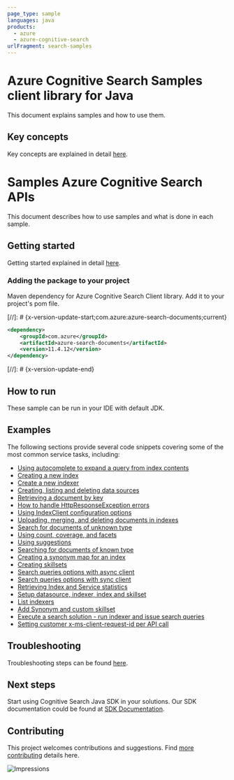 ```yaml
---
page_type: sample
languages: java
products:
  - azure
  - azure-cognitive-search
urlFragment: search-samples
---
```


# Azure Cognitive Search Samples client library for Java
This document explains samples and how to use them.

## Key concepts
Key concepts are explained in detail [here][SDK_README_KEY_CONCEPTS].

# Samples Azure Cognitive Search APIs
This document describes how to use samples and what is done in each sample.

## Getting started
Getting started explained in detail [here][SDK_README_GETTING_STARTED].
 
### Adding the package to your project

Maven dependency for Azure Cognitive Search Client library. Add it to your project's pom file.

[//]: # {x-version-update-start;com.azure:azure-search-documents;current}

```xml
<dependency>
    <groupId>com.azure</groupId>
    <artifactId>azure-search-documents</artifactId>
    <version>11.4.12</version>
</dependency>
```

[//]: # {x-version-update-end}

## How to run
These sample can be run in your IDE with default JDK.

## Examples
The following sections provide several code snippets covering some of the most common service tasks, including:

-   [Using autocomplete to expand a query from index contents](https://github.com/Azure/azure-sdk-for-java/blob/master/sdk/search/azure-search-documents/src/samples/java/com/azure/search/documents/AutoCompleteExample.java)
-   [Creating a new index](https://github.com/Azure/azure-sdk-for-java/blob/master/sdk/search/azure-search-documents/src/samples/java/com/azure/search/documents/indexes/CreateIndexExample.java)
-   [Create a new indexer](https://github.com/Azure/azure-sdk-for-java/blob/master/sdk/search/azure-search-documents/src/samples/java/com/azure/search/documents/indexes/CreateIndexerExample.java)
-   [Creating, listing and deleting data sources](https://github.com/Azure/azure-sdk-for-java/blob/master/sdk/search/azure-search-documents/src/samples/java/com/azure/search/documents/indexes/DataSourceExample.java)
-   [Retrieving a document by key](https://github.com/Azure/azure-sdk-for-java/blob/master/sdk/search/azure-search-documents/src/samples/java/com/azure/search/documents/GetSingleDocumentExample.java)
-   [How to handle HttpResponseException errors](https://github.com/Azure/azure-sdk-for-java/blob/master/sdk/search/azure-search-documents/src/samples/java/com/azure/search/documents/HttpResponseExceptionExample.java)
-   [Using IndexClient configuration options](https://github.com/Azure/azure-sdk-for-java/blob/master/sdk/search/azure-search-documents/src/samples/java/com/azure/search/documents/IndexClientConfigurationExample.java)
-   [Uploading, merging, and deleting documents in indexes](https://github.com/Azure/azure-sdk-for-java/blob/master/sdk/search/azure-search-documents/src/samples/java/com/azure/search/documents/IndexContentManagementExample.java)
-   [Search for documents of unknown type](https://github.com/Azure/azure-sdk-for-java/blob/master/sdk/search/azure-search-documents/src/samples/java/com/azure/search/documents/SearchForDynamicDocumentsExample.java)
-   [Using count, coverage, and facets](https://github.com/Azure/azure-sdk-for-java/blob/master/sdk/search/azure-search-documents/src/samples/java/com/azure/search/documents/SearchOptionsExample.java)
-   [Using suggestions](https://github.com/Azure/azure-sdk-for-java/blob/master/sdk/search/azure-search-documents/src/samples/java/com/azure/search/documents/SearchSuggestionExample.java)
-   [Searching for documents of known type](https://github.com/Azure/azure-sdk-for-java/blob/master/sdk/search/azure-search-documents/src/samples/java/com/azure/search/documents/SearchAsyncWithFullyTypedDocumentsExample.java)
-   [Creating a synonym map for an index](https://github.com/Azure/azure-sdk-for-java/blob/master/sdk/search/azure-search-documents/src/samples/java/com/azure/search/documents/SynonymMapsCreateExample.java)
-   [Creating skillsets](https://github.com/Azure/azure-sdk-for-java/blob/master/sdk/search/azure-search-documents/src/samples/java/com/azure/search/documents/indexes/CreateSkillsetExample.java)
-   [Search queries options with async client](https://github.com/Azure/azure-sdk-for-java/blob/master/sdk/search/azure-search-documents/src/samples/java/com/azure/search/documents/SearchOptionsAsyncExample.java)
-   [Search queries options with sync client](https://github.com/Azure/azure-sdk-for-java/blob/master/sdk/search/azure-search-documents/src/samples/java/com/azure/search/documents/SearchOptionsExample.java)
-   [Retrieving Index and Service statistics](https://github.com/Azure/azure-sdk-for-java/blob/master/sdk/search/azure-search-documents/src/samples/java/com/azure/search/documents/IndexAndServiceStatisticsExample.java)
-   [Setup datasource, indexer, index and skillset](https://github.com/Azure/azure-sdk-for-java/blob/master/sdk/search/azure-search-documents/src/samples/java/com/azure/search/documents/indexes/LifecycleSetupExample.java)
-   [List indexers](https://github.com/Azure/azure-sdk-for-java/blob/master/sdk/search/azure-search-documents/src/samples/java/com/azure/search/documents/indexes/ListIndexersExample.java)
-   [Add Synonym and custom skillset](https://github.com/Azure/azure-sdk-for-java/blob/master/sdk/search/azure-search-documents/src/samples/java/com/azure/search/documents/RefineSearchCapabilitiesExample.java)
-   [Execute a search solution - run indexer and issue search queries](https://github.com/Azure/azure-sdk-for-java/blob/master/sdk/search/azure-search-documents/src/samples/java/com/azure/search/documents/RunningSearchSolutionExample.java)
-   [Setting customer x-ms-client-request-id per API call](https://github.com/Azure/azure-sdk-for-java/blob/master/sdk/search/azure-search-documents/src/samples/java/com/azure/search/documents/PerCallRequestIdExample.java)

## Troubleshooting
Troubleshooting steps can be found [here][SDK_README_TROUBLESHOOTING].

## Next steps
Start using Cognitive Search Java SDK in your solutions. Our SDK documentation could be found at [SDK Documentation][azsearch_docs]. 

## Contributing
This project welcomes contributions and suggestions. Find [more contributing][SDK_README_CONTRIBUTING] details here.

<!-- LINKS -->
[KEYS_SDK_README]: ../../README.md
[SDK_README_CONTRIBUTING]: https://github.com/Azure/azure-sdk-for-java/blob/master/sdk/search/azure-search-documents/README.md#contributing
[SDK_README_GETTING_STARTED]: https://github.com/Azure/azure-sdk-for-java/blob/master/sdk/search/azure-search-documents/README.md#getting-started
[SDK_README_TROUBLESHOOTING]: https://github.com/Azure/azure-sdk-for-java/blob/master/sdk/search/azure-search-documents/README.md#troubleshooting
[SDK_README_KEY_CONCEPTS]: https://github.com/Azure/azure-sdk-for-java/blob/master/sdk/search/azure-search-documents/README.md#key-concepts
[SDK_README_DEPENDENCY]: ../../README.md#adding-the-package-to-your-product
[azsearch_docs]: https://docs.microsoft.com/azure/search

![Impressions](https://azure-sdk-impressions.azurewebsites.net/api/impressions/azure-sdk-for-java/sdk/search/azure-search/samples/README.png)

